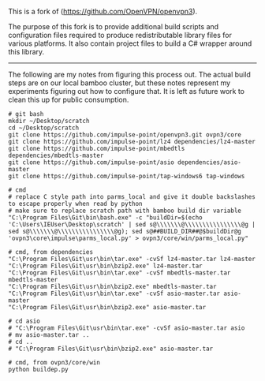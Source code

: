 This is a fork of (https://github.com/OpenVPN/openvpn3).

The purpose of this fork is to provide additional build scripts and configuration files required to produce redistributable library files for various platforms. It also contain project files to build a C# wrapper around this library.

----

The following are my notes from figuring this process out. The actual build steps are on our local bamboo cluster, but these notes represent my experiments figuring out how to configure that. It is left as future work to clean this up for public consumption.

```
# git bash
mkdir ~/Desktop/scratch
cd ~/Desktop/scratch
git clone https://github.com/impulse-point/openvpn3.git ovpn3/core
git clone https://github.com/impulse-point/lz4 dependencies/lz4-master
git clone https://github.com/impulse-point/mbedtls dependencies/mbedtls-master
git clone https://github.com/impulse-point/asio dependencies/asio-master
git clone https://github.com/impulse-point/tap-windows6 tap-windows

# cmd
# replace C style path into parms_local and give it double backslashes to escape properly when read by python
# make sure to replace scratch path with bamboo build dir variable
"C:\Program Files\Git\bin\bash.exe" -c "buildDir=$(echo 'C:\Users\IEUser\Desktop\scratch' | sed s@\\\\\\\@\\\\\\\\\\\\\\\\@g | sed s@\\\\\\\@\\\\\\\\\\\\\\\\@g); sed s@##BUILD_DIR##@$buildDir@g 'ovpn3\core\impulse\parms_local.py' > ovpn3/core/win/parms_local.py"

# cmd, from dependencies
"C:\Program Files\Git\usr\bin\tar.exe" -cvSf lz4-master.tar lz4-master
"C:\Program Files\Git\usr\bin\bzip2.exe" lz4-master.tar
"C:\Program Files\Git\usr\bin\tar.exe" -cvSf mbedtls-master.tar mbedtls-master
"C:\Program Files\Git\usr\bin\bzip2.exe" mbedtls-master.tar
"C:\Program Files\Git\usr\bin\tar.exe" -cvSf asio-master.tar asio-master
"C:\Program Files\Git\usr\bin\bzip2.exe" asio-master.tar

# cd asio
# "C:\Program Files\Git\usr\bin\tar.exe" -cvSf asio-master.tar asio
# mv asio-master.tar ..
# cd ..
# "C:\Program Files\Git\usr\bin\bzip2.exe" asio-master.tar

# cmd, from ovpn3/core/win
python buildep.py
```